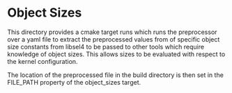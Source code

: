 <!--
     Copyright 2020, Data61, CSIRO (ABN 41 687 119 230)

     SPDX-License-Identifier: CC-BY-SA-4.0
-->

# Object Sizes

This directory provides a cmake target runs which runs the preprocessor over a
yaml file to extract the preprocessed values from of specific object size
constants from libsel4 to be passed to other tools which require knowledge of
object sizes. This allows sizes to be evaluated with respect to the kernel
configuration.

The location of the preprocessed file in the build directory is then set in the
FILE_PATH property of the object_sizes target.


